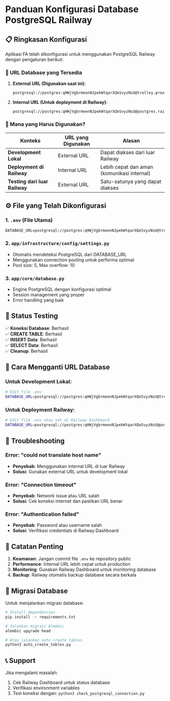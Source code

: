 # Panduan Konfigurasi Database PostgreSQL Railway

## 📋 Ringkasan Konfigurasi

Aplikasi FA telah dikonfigurasi untuk menggunakan PostgreSQL Railway dengan pengaturan berikut:

### 🔗 URL Database yang Tersedia

1. **External URL (Digunakan saat ini)**:
   ```
   postgresql://postgres:qHWjVgbrmeenNJpekWtqarXQeSvyzNsU@trolley.proxy.rlwy.net:52538/railway
   ```

2. **Internal URL (Untuk deployment di Railway)**:
   ```
   postgresql://postgres:qHWjVgbrmeenNJpekWtqarXQeSvyzNsU@postgres.railway.internal:5432/railway
   ```

### 🎯 Mana yang Harus Digunakan?

| Konteks | URL yang Digunakan | Alasan |
|---------|-------------------|---------|
| **Development Lokal** | External URL | Dapat diakses dari luar Railway |
| **Deployment di Railway** | Internal URL | Lebih cepat dan aman (komunikasi internal) |
| **Testing dari luar Railway** | External URL | Satu-satunya yang dapat diakses |

## ⚙️ File yang Telah Dikonfigurasi

### 1. `.env` (File Utama)
```env
DATABASE_URL=postgresql://postgres:qHWjVgbrmeenNJpekWtqarXQeSvyzNsU@trolley.proxy.rlwy.net:52538/railway
```

### 2. `app/infrastructure/config/settings.py`
- Otomatis mendeteksi PostgreSQL dari DATABASE_URL
- Menggunakan connection pooling untuk performa optimal
- Pool size: 5, Max overflow: 10

### 3. `app/core/database.py`
- Engine PostgreSQL dengan konfigurasi optimal
- Session management yang proper
- Error handling yang baik

## 🧪 Status Testing

✅ **Koneksi Database**: Berhasil  
✅ **CREATE TABLE**: Berhasil  
✅ **INSERT Data**: Berhasil  
✅ **SELECT Data**: Berhasil  
✅ **Cleanup**: Berhasil  

## 🚀 Cara Mengganti URL Database

### Untuk Development Lokal:
```bash
# Edit file .env
DATABASE_URL=postgresql://postgres:qHWjVgbrmeenNJpekWtqarXQeSvyzNsU@trolley.proxy.rlwy.net:52538/railway
```

### Untuk Deployment Railway:
```bash
# Edit file .env atau set di Railway Dashboard
DATABASE_URL=postgresql://postgres:qHWjVgbrmeenNJpekWtqarXQeSvyzNsU@postgres.railway.internal:5432/railway
```

## 🔧 Troubleshooting

### Error: "could not translate host name"
- **Penyebab**: Menggunakan internal URL di luar Railway
- **Solusi**: Gunakan external URL untuk development lokal

### Error: "Connection timeout"
- **Penyebab**: Network issue atau URL salah
- **Solusi**: Cek koneksi internet dan pastikan URL benar

### Error: "Authentication failed"
- **Penyebab**: Password atau username salah
- **Solusi**: Verifikasi credentials di Railway Dashboard

## 📝 Catatan Penting

1. **Keamanan**: Jangan commit file `.env` ke repository public
2. **Performance**: Internal URL lebih cepat untuk production
3. **Monitoring**: Gunakan Railway Dashboard untuk monitoring database
4. **Backup**: Railway otomatis backup database secara berkala

## 🔄 Migrasi Database

Untuk menjalankan migrasi database:

```bash
# Install dependencies
pip install -r requirements.txt

# Jalankan migrasi Alembic
alembic upgrade head

# Atau jalankan auto create tables
python3 auto_create_tables.py
```

## 📞 Support

Jika mengalami masalah:
1. Cek Railway Dashboard untuk status database
2. Verifikasi environment variables
3. Test koneksi dengan: `python3 check_postgresql_connection.py`
